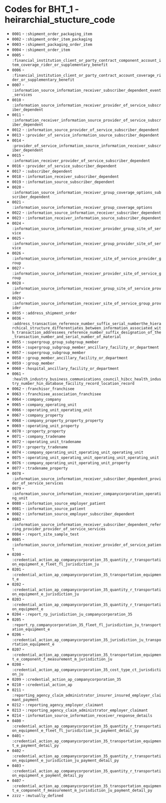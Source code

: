 # Codes for BHT_1 - heirarchial_stucture_code
* `0001` - `:shipment_order_packaging_item`
* `0002` - `:shipment_order_item_packaging`
* `0003` - `:shipment_packaging_order_item`
* `0004` - `:shipment_order_item`
* `0005` - `:financial_institution_client_or_party_contract_component_account_item_coverage_rider_or_supplementary_benefit`
* `0006` - `:financial_institution_client_or_party_contract_account_coverage_rider_or_supplementary_benefit`
* `0007` - `:information_source_information_receiver_subscriber_dependent_event_services`
* `0010` - `:information_source_information_receiver_provider_of_service_subscriber_dependent`
* `0011` - `:information_receiver_information_source_provider_of_service_subscriber_dependent`
* `0012` - `:information_source_provider_of_service_subscriber_dependent`
* `0013` - `:provider_of_service_information_source_subscriber_dependent`
* `0014` - `:provider_of_service_information_source_information_receiver_subscriber_dependent`
* `0015` - `:information_receiver_provider_of_service_subscriber_dependent`
* `0016` - `:provider_of_service_subscriber_dependent`
* `0017` - `:subscriber_dependent`
* `0018` - `:information_receiver_subscriber_dependent`
* `0019` - `:information_source_subscriber_dependent`
* `0020` - `:information_source_information_receiver_group_coverage_options_subscriber_dependent`
* `0021` - `:information_source_information_receiver_group_coverage_options`
* `0022` - `:information_source_information_receiver_subscriber_dependent`
* `0023` - `:information_receiver_information_source_subscriber_dependent`
* `0024` - `:information_source_information_receiver_provider_group_site_of_service`
* `0025` - `:information_source_information_receiver_group_provider_site_of_service`
* `0026` - `:information_source_information_receiver_site_of_service_provider_group`
* `0027` - `:information_source_information_receiver_provider_site_of_service_group`
* `0028` - `:information_source_information_receiver_group_site_of_service_provider`
* `0029` - `:information_source_information_receiver_site_of_service_group_provider`
* `0035` - `:address_shipment_order`
* `0036` - `:address_transaction_reference_number_suffix_serial_numberthe_hierarchical_structure_differentiates_between_information_associated_with_transaction_addressees_reference_number_suffix_designation_of_the_transaction_number_and_serial_number_of_material`
* `0055` - `:supergroup_group_subgroup_member`
* `0056` - `:supergroup_subgroup_member_ancillary_facility_or_department`
* `0057` - `:supergroup_subgroup_member`
* `0058` - `:group_member_ancillary_facility_or_department`
* `0059` - `:group_member`
* `0060` - `:hospital_ancillary_facility_or_department`
* `0061` - `:health_industry_business_communications_council_hibcc_health_industry_number_hin_database_facility_record_location_record`
* `0062` - `:franchisor_franchisee`
* `0063` - `:franchisee_association_franchisee`
* `0064` - `:company_company`
* `0065` - `:company_operating_unit`
* `0066` - `:operating_unit_operating_unit`
* `0067` - `:company_property`
* `0068` - `:company_property_property_property`
* `0069` - `:operating_unit_property`
* `0070` - `:property_property`
* `0071` - `:company_tradename`
* `0072` - `:operating_unit_tradename`
* `0073` - `:property_tradename`
* `0074` - `:company_operating_unit_operating_unit_operating_unit`
* `0075` - `:operating_unit_operating_unit_operating_unit_operating_unit`
* `0076` - `:company_operating_unit_operating_unit_property`
* `0077` - `:tradename_property`
* `0078` - `:information_source_information_receiver_subscriber_dependent_provider_of_service_services`
* `0079` - `:information_source_information_receiver_companycorporation_operating_unit`
* `0080` - `:information_source_employer_patient`
* `0081` - `:information_source_patient`
* `0082` - `:information_source_employer_subscriber_dependent`
* `0083` - `:information_source_information_receiver_subscriber_dependent_referring_provider_provider_of_service_services`
* `0084` - `:report_site_sample_test`
* `0085` - `:information_source_information_receiver_provider_of_service_patient`
* `0200` - `:credential_action_ap_companycorporation_35_quantity_r_transportation_equipment_e_fleet_fl_jurisdiction_ju`
* `0201` - `:credential_action_ap_companycorporation_35_transportation_equipment_e`
* `0202` - `:credential_action_ap_companycorporation_35_quantity_r_transportation_equipment_e_jurisdiction_ju`
* `0203` - `:credential_action_ap_companycorporation_35_quantity_r_transportation_equipment_e`
* `0204` - `:report_rp_jurisdiction_ju_companycorporation_35`
* `0205` - `:report_rp_companycorporation_35_fleet_fl_jurisdiction_ju_transportation_equipment_e`
* `0206` - `:credential_action_ap_companycorporation_35_jurisdiction_ju_transportation_equipment_e`
* `0207` - `:credential_action_ap_companycorporation_35_transportation_equipment_e_component_f_measurement_m_jurisdiction_ju`
* `0208` - `:credential_action_ap_companycorporation_35_cost_type_ct_jurisdiction_ju`
* `0209` - `:credential_action_ap_companycorporation_35`
* `0210` - `:credential_action_ap`
* `0211` - `:reporting_agency_claim_administrator_insurer_insured_employer_claimant_payment`
* `0212` - `:reporting_agency_employer_claimant`
* `0213` - `:reporting_agency_claim_administrator_employer_claimant`
* `0214` - `:information_source_information_receiver_response_details`
* `0400` - `:credential_action_ap_companycorporation_35_quantity_r_transportation_equipment_e_fleet_fl_jurisdiction_ju_payment_detail_py`
* `0401` - `:credential_action_ap_companycorporation_35_transportation_equipment_e_payment_detail_py`
* `0402` - `:credential_action_ap_companycorporation_35_quantity_r_transportation_equipment_e_jurisdiction_ju_payment_detail_py`
* `0403` - `:credential_action_ap_companycorporation_35_quantity_r_transportation_equipment_e_payment_detail_py`
* `0407` - `:credential_action_ap_companycorporation_35_transportation_equipment_e_component_f_measurement_m_jurisdiction_ju_payment_detail_py`
* `zzzz` - `:mutually_defined`
